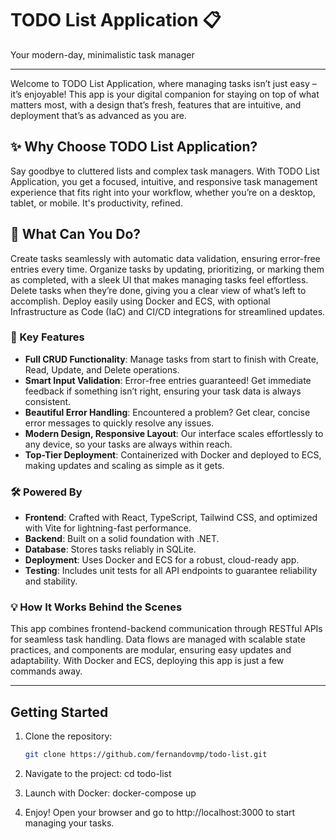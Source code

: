 # TODO List Application 📋 
Your modern-day, minimalistic task manager

---

Welcome to TODO List Application, where managing tasks isn’t just easy – it’s enjoyable! This app is your digital companion for staying on top of what matters most, with a design that’s fresh, features that are intuitive, and deployment that’s as advanced as you are.

## ✨ Why Choose TODO List Application?
Say goodbye to cluttered lists and complex task managers. With TODO List Application, you get a focused, intuitive, and responsive task management experience that fits right into your workflow, whether you’re on a desktop, tablet, or mobile. It's productivity, refined.

## 🚀 What Can You Do?
Create tasks seamlessly with automatic data validation, ensuring error-free entries every time. Organize tasks by updating, prioritizing, or marking them as completed, with a sleek UI that makes managing tasks feel effortless. Delete tasks when they’re done, giving you a clear view of what’s left to accomplish. Deploy easily using Docker and ECS, with optional Infrastructure as Code (IaC) and CI/CD integrations for streamlined updates.

### 🌟 Key Features
- **Full CRUD Functionality**: Manage tasks from start to finish with Create, Read, Update, and Delete operations.
- **Smart Input Validation**: Error-free entries guaranteed! Get immediate feedback if something isn’t right, ensuring your task data is always consistent.
- **Beautiful Error Handling**: Encountered a problem? Get clear, concise error messages to quickly resolve any issues.
- **Modern Design, Responsive Layout**: Our interface scales effortlessly to any device, so your tasks are always within reach.
- **Top-Tier Deployment**: Containerized with Docker and deployed to ECS, making updates and scaling as simple as it gets.

### 🛠️ Powered By
- **Frontend**: Crafted with React, TypeScript, Tailwind CSS, and optimized with Vite for lightning-fast performance.
- **Backend**: Built on a solid foundation with .NET.
- **Database**: Stores tasks reliably in SQLite.
- **Deployment**: Uses Docker and ECS for a robust, cloud-ready app.
- **Testing**: Includes unit tests for all API endpoints to guarantee reliability and stability.

### 💡 How It Works Behind the Scenes
This app combines frontend-backend communication through RESTful APIs for seamless task handling. Data flows are managed with scalable state practices, and components are modular, ensuring easy updates and adaptability. With Docker and ECS, deploying this app is just a few commands away.

---

## Getting Started

1. Clone the repository:
   ```bash
   git clone https://github.com/fernandovmp/todo-list.git
2. Navigate to the project:
  cd todo-list
3. Launch with Docker:
   docker-compose up


4. Enjoy! Open your browser and go to http://localhost:3000 to start managing your tasks.
